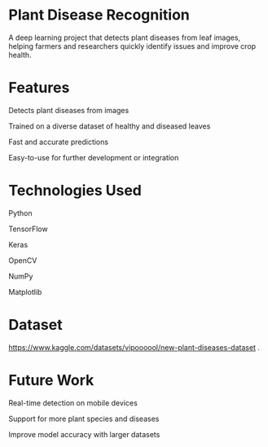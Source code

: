 # Plant Disease Recognition
A deep learning project that detects plant diseases from leaf images, helping farmers and researchers quickly identify issues and improve crop health.

# Features
Detects plant diseases from images

Trained on a diverse dataset of healthy and diseased leaves

Fast and accurate predictions

Easy-to-use for further development or integration

# Technologies Used
Python

TensorFlow 

Keras 

OpenCV

NumPy

Matplotlib

# Dataset

https://www.kaggle.com/datasets/vipoooool/new-plant-diseases-dataset
.

# Future Work
Real-time detection on mobile devices

Support for more plant species and diseases

Improve model accuracy with larger datasets

